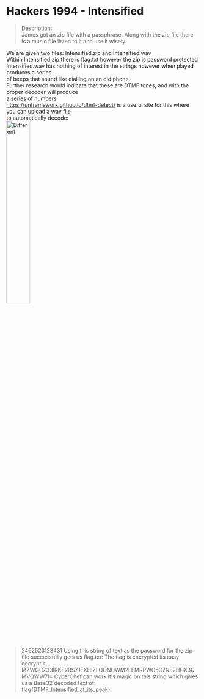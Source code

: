 # Hackers 1994 - Intensified

>Description: \
>James got an zip file with a passphrase. Along with the zip file there is a music file listen to it and use it wisely. 

We are given two files: Intensified.zip and Intensified.wav \
Within Intensified.zip there is flag.txt however the zip is password protected \
Intensified.wav has nothing of interest in the strings however when played produces a series \
of beeps that sound like dialling on an old phone. \
Further research would indicate that these are DTMF tones, and with the proper decoder will produce \
a series of numbers. \
https://unframework.github.io/dtmf-detect/ is a useful site for this where you can upload a wav file \
to automatically decode: \
<img src=https://user-images.githubusercontent.com/74765175/145130153-3a656683-048d-4131-85aa-df9f5b67d605.png width=35% height=35% alt=Different Thumnail Image>
>2462523123431
Using this string of text as the password for the zip file successfully gets us flag.txt:
>The flag is encrypted its easy decrypt it...
> \
>MZWGCZ33IRKE2RS7JFXHIZLOONUWM2LFMRPWC5C7NF2HGX3QMVQWW7I=
CyberChef can work it's magic on this string which gives us a Base32 decoded text of: \
flag{DTMF_Intensified_at_its_peak}
